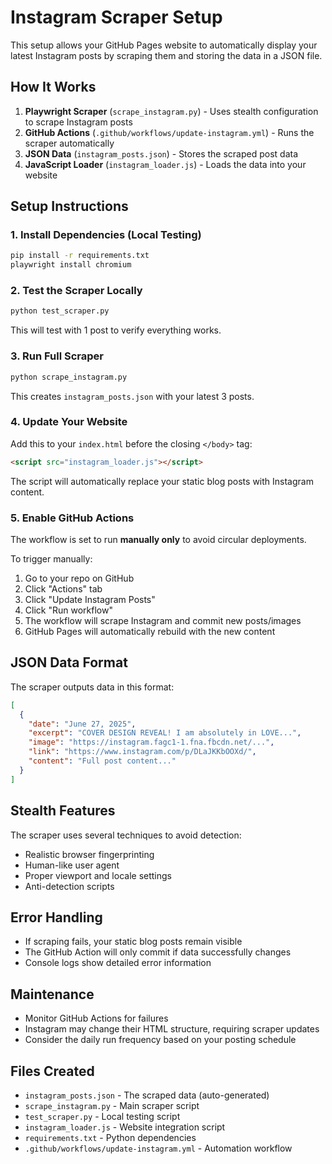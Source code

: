 # Instagram Scraper Setup

This setup allows your GitHub Pages website to automatically display your latest Instagram posts by scraping them and storing the data in a JSON file.

## How It Works

1. **Playwright Scraper** (`scrape_instagram.py`) - Uses stealth configuration to scrape Instagram posts
2. **GitHub Actions** (`.github/workflows/update-instagram.yml`) - Runs the scraper automatically  
3. **JSON Data** (`instagram_posts.json`) - Stores the scraped post data
4. **JavaScript Loader** (`instagram_loader.js`) - Loads the data into your website

## Setup Instructions

### 1. Install Dependencies (Local Testing)

```bash
pip install -r requirements.txt
playwright install chromium
```

### 2. Test the Scraper Locally

```bash
python test_scraper.py
```

This will test with 1 post to verify everything works.

### 3. Run Full Scraper

```bash
python scrape_instagram.py
```

This creates `instagram_posts.json` with your latest 3 posts.

### 4. Update Your Website

Add this to your `index.html` before the closing `</body>` tag:

```html
<script src="instagram_loader.js"></script>
```

The script will automatically replace your static blog posts with Instagram content.

### 5. Enable GitHub Actions

The workflow is set to run **manually only** to avoid circular deployments.

To trigger manually:
1. Go to your repo on GitHub
2. Click "Actions" tab
3. Click "Update Instagram Posts"  
4. Click "Run workflow"
5. The workflow will scrape Instagram and commit new posts/images
6. GitHub Pages will automatically rebuild with the new content

## JSON Data Format

The scraper outputs data in this format:

```json
[
  {
    "date": "June 27, 2025",
    "excerpt": "COVER DESIGN REVEAL! I am absolutely in LOVE...",
    "image": "https://instagram.fagc1-1.fna.fbcdn.net/...",
    "link": "https://www.instagram.com/p/DLaJKKbOOXd/",
    "content": "Full post content..."
  }
]
```

## Stealth Features

The scraper uses several techniques to avoid detection:
- Realistic browser fingerprinting
- Human-like user agent
- Proper viewport and locale settings
- Anti-detection scripts

## Error Handling

- If scraping fails, your static blog posts remain visible
- The GitHub Action will only commit if data successfully changes
- Console logs show detailed error information

## Maintenance

- Monitor GitHub Actions for failures
- Instagram may change their HTML structure, requiring scraper updates
- Consider the daily run frequency based on your posting schedule

## Files Created

- `instagram_posts.json` - The scraped data (auto-generated)
- `scrape_instagram.py` - Main scraper script
- `test_scraper.py` - Local testing script
- `instagram_loader.js` - Website integration script
- `requirements.txt` - Python dependencies
- `.github/workflows/update-instagram.yml` - Automation workflow